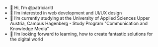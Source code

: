 - 👋 Hi, I’m @patriciaritt
- 👀 I’m interested in web development and UI/UX design
- 🌱 I’m currently studying at the University of Applied Sciences Upper Austria, Campus Hagenberg - Study Program "Communication and Knowledge Media"
- 💞️ I’m looking forward to learning, how to create fantastic solutions for the digital world

<!---
patriciaritt/patriciaritt is a ✨ special ✨ repository because its `README.md` (this file) appears on your GitHub profile.
You can click the Preview link to take a look at your changes.
--->
